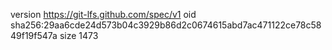 version https://git-lfs.github.com/spec/v1
oid sha256:29aa6cde24d573b04c3929b86d2c0674615abd7ac471122ce78c5849f19f547a
size 1473
